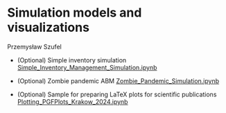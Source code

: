 # Simulation models and visualizations

Przemysław Szufel

- (Optional) Simple inventory simulation [Simple_Inventory_Management_Simulation.ipynb](Simple_Inventory_Management_Simulation.ipynb)
- (Optional)  Zombie pandemic ABM [Zombie_Pandemic_Simulation.ipynb](Zombie_Pandemic_Simulation.ipynb)

- (Optional)  Sample for preparing LaTeX plots for scientific publications [Plotting_PGFPlots_Krakow_2024.ipynb](Plotting_PGFPlots_Krakow_2024.ipynb)
